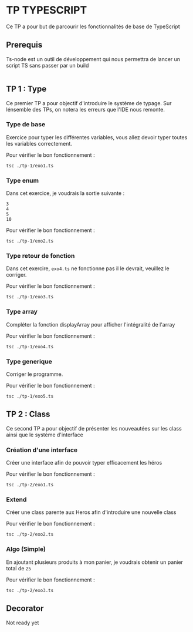 # TP TYPESCRIPT

Ce TP a pour but de parcourir les fonctionnalités de base de TypeScript

## Prerequis

Ts-node est un outil de développement qui nous permettra de lancer un script TS sans passer par un build
```
```

## TP 1 : Type

Ce premier TP a pour objectif d'introduire le système de typage. Sur lénsemble des TPs, on notera les erreurs que l'IDE nous remonte. 

### Type de base

Exercice pour typer les différentes variables, vous allez devoir typer toutes les variables correctement.

Pour vérifier le bon fonctionnement :
```
tsc ./tp-1/exo1.ts
```

### Type enum

Dans cet exercice, je voudrais la sortie suivante :
```
3
4
5
10
```

Pour vérifier le bon fonctionnement :
```
tsc ./tp-1/exo2.ts
```

### Type retour de fonction

Dans cet exercire, `exo4.ts` ne fonctionne pas il le devrait, veuillez le corriger.

Pour vérifier le bon fonctionnement :
```
tsc ./tp-1/exo3.ts
```

### Type array

Compléter la fonction displayArray pour afficher l'intégralité de l'array

Pour vérifier le bon fonctionnement :
```
tsc ./tp-1/exo4.ts
```

### Type generique

Corriger le programme.

Pour vérifier le bon fonctionnement :
```
tsc ./tp-1/exo5.ts
```

## TP 2 : Class

Ce second TP a pour objectif de présenter les nouveautées sur les class ainsi que le système d'interface

### Création d'une interface

Créer une interface afin de pouvoir typer efficacement les héros

Pour vérifier le bon fonctionnement :
```
tsc ./tp-2/exo1.ts
```

### Extend

Créer une class parente aux Heros afin d'introduire une nouvelle class

Pour vérifier le bon fonctionnement :
```
tsc ./tp-2/exo2.ts
```

### Algo (Simple)

En ajoutant plusieurs produits à mon panier, je voudrais obtenir un panier total de `25`

Pour vérifier le bon fonctionnement :
```
tsc ./tp-2/exo3.ts
```

## Decorator

Not ready yet